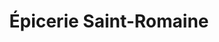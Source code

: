 ---
title: "Épicerie Saint-Romaine"
url: /saint-rome-de-tarn/epicerie-saint-romaine/
shop: commodité
---